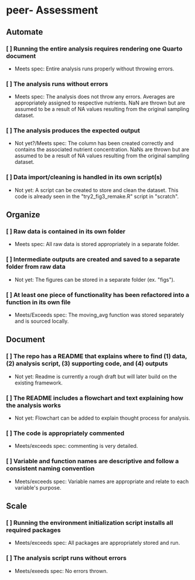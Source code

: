 # peer- Assessment

## Automate

### [ ] **Running the entire analysis requires rendering one Quarto document**

-   Meets spec: Entire analysis runs properly without throwing errors.

### [ ] The analysis runs without errors

-   Meets spec: The analysis does not throw any errors. Averages are appropriately assigned to respective nutrients. NaN are thrown but are assumed to be a result of NA values resulting from the original sampling dataset.

### [ ] **The analysis produces the expected output**

-   Not yet?/Meets spec: The column has been created correctly and contains the associated nutrient concentration. NaNs are thrown but are assumed to be a result of NA values resulting from the original sampling dataset.

### [ ] **Data import/cleaning is handled in its own script(s)**

-   Not yet: A script can be created to store and clean the dataset. This code is already seen in the "try2_fig3_remake.R" script in "scratch".

## **Organize**

### [ ] Raw data is contained in its own folder

-   Meets spec: All raw data is stored appropriately in a separate folder.

### [ ] Intermediate outputs are created and saved to a separate folder from raw data

-   Not yet: The figures can be stored in a separate folder (ex. "figs").

### [ ] **At least one piece of functionality has been refactored into a function in its own file**

-   Meets/Exceeds spec: The moving_avg function was stored separately and is sourced locally.

## **Document**

### [ ] The repo has a README that explains where to find (1) data, (2) analysis script, (3) supporting code, and (4) outputs

-   Not yet: Readme is currently a rough draft but will later build on the existing framework.

### [ ] **The README includes a flowchart and text explaining how the analysis works**

-   Not yet: Flowchart can be added to explain thought process for analysis.

### [ ] **The code is appropriately commented**

-   Meets/exceeds spec: commenting is very detailed.

### [ ] **Variable and function names are descriptive and follow a consistent naming convention**

-   Meets/exceeds spec: Variable names are appropriate and relate to each variable's purpose.

## **Scale**

### [ ] Running the environment initialization script installs all required packages

-   Meets/exceeds spec: All packages are appropriately stored and run.

### [ ] The analysis script runs without errors

-   Meets/exeeds spec: No errors thrown.
